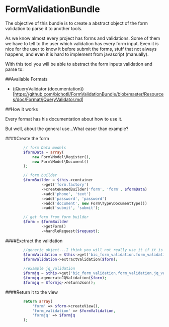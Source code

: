 FormValidationBundle
====================

The objective of this bundle is to create a abstract object of the form validation to parse it to another tools.

As we know almost every project has forms and validations. Some of them we have to tell to the user which validation
has every form input. Even it is nice for the user to know it before submit the forms, stuff that not always happens, and
even it is hard to implement from javascript (manually).

With this tool you will be able to abstract the form inputs validation and parse to:


##Available Formats

 - (jQueryValidator (documentation))[https://github.com/bichotll/FormValidationBundle/blob/master/Resources/doc/Format/jQueryValidator.md]
 

##How it works

Every format has his documentation about how to use it.

But well, about the general use...What easer than example?

####Create the form

```php
        // form Data models
        $formData = array(
            new Form\Model\Register(),
            new Form\Model\Document()
        );

        // form builder
        $formBuilder = $this->container
                ->get('form.factory')
                ->createNamedBuilder('form', 'form', $formData)
                ->add('phone', 'text')
                ->add('password', 'password')
                ->add('document', new Form\Type\DocumentType())
                ->add('submit', 'submit');

        // get form from form builder
        $form = $formBuilder
                ->getForm()
                ->handleRequest($request);
```

####Exctract the validation

```php
        //generic object...I think you will not really use it if it is not to extend it
        $formValidation = $this->get('bic_form_validation.form_validation');
        $formValidation->extractValidation($form);
        
        //example jq_validation
        $formjq = $this->get('bic_form_validation.form_validation.jq_validation');
        $formjq->generateJQValidation($form);
        $formjq = $formjq->returnJson();
```

####Return it to the view

```php
        return array(
            'form' => $form->createView(),
            'form_validation' => $formValidation,
            'formjq' => $formjq
        );
```
